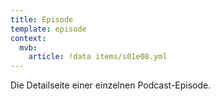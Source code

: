 ```yaml
---
title: Episode
template: episode
context:
  mvb:
    article: !data items/s01e08.yml
---
```

Die Detailseite einer einzelnen Podcast-Episode.
